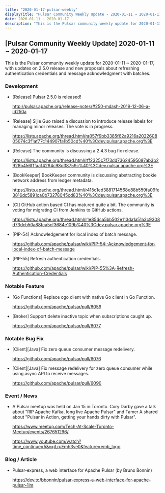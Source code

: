 ```yaml
---
title: "2020-01-17-pulsar-weekly"
displayTitle: "Pulsar Community Weekly Update - 2020-01-11 ~ 2020-01-17"
date: 2020-01-11 ~ 2020-01-17
description: "This is the Pulsar community weekly update for 2020-01-11 ~ 2020-01-17, with updates on 2.5.0 release and new proposals about refreshing authentication credentials and message acknowledgment with batches."
---
```


## [Pulsar Community Weekly Update] 2020-01-11 ~ 2020-01-17

This is the Pulsar community weekly update for 2020-01-11 ~ 2020-01-17, with updates on 2.5.0 release and new proposals about refreshing authentication credentials and message acknowledgment with batches. 

### Development

- [Release] Pulsar 2.5.0 is released!

    http://pulsar.apache.org/release-notes/#250-mdash-2019-12-06-a-id250a
    
- [Release] Sijie Guo raised a discussion to introduce release labels for managing minor releases. The vote is in progress.
  
    https://lists.apache.org/thread.html/ra057f9bb3385f62a9216a202260805074c3f1af77c144907fa1b50cd%40%3Cdev.pulsar.apache.org%3E

- [Release] The community is discussing a 2.4.3 bug fix release.

    https://lists.apache.org/thread.html/rff2325c7f73dd73624595087ab3b2928b456f1faa14294c98d38759c%40%3Cdev.pulsar.apache.org%3E
    
- [BookKeeper] BookKeeper community is discussing abstracting bookie network address from ledger metadata.

    https://lists.apache.org/thread.html/r415c1ed3881714568e88b559fa09fe3816dc5891ca0b73278045cd83%40%3Cdev.pulsar.apache.org%3E
    
- [CI] GitHub action based CI has matured quite a bit. The community is voting for migrating CI from Jenkins to GitHub actions.

    https://lists.apache.org/thread.html/r1e85dca5bb502e113da1a51a3c9308d73dcb50a88fca5cf3684e109b%40%3Cdev.pulsar.apache.org%3E
    
- [PIP-54] Acknowledgement for local index of batch message.

    https://github.com/apache/pulsar/wiki/PIP-54:-Acknowledgement-for-local-index-of-batch-message
    
- [PIP-55] Refresh authentication credentials.

    https://github.com/apache/pulsar/wiki/PIP-55%3A-Refresh-Authentication-Credentials

### Notable Feature

- [Go Functions] Replace cgo client with native Go client in Go Function.

    https://github.com/apache/pulsar/pull/6059
    
- [Broker] Support delete inactive topic when subscriptions caught up.

    https://github.com/apache/pulsar/pull/6077

### Notable Bug Fix

- [Client][Java] Fix zero queue consumer message redelivery.

    https://github.com/apache/pulsar/pull/6076
    
- [Client][Java] Fix message redelivery for zero queue consumer while using async API to receive messages.

    https://github.com/apache/pulsar/pull/6090

### Event / News

- A Pulsar meetup was held on Jan 15 in Toronto. Cory Darby gave a talk about "RIP Apache Kafka, long live Apache Pulsar" and Tamer A shared about "Pulsar in Action, getting your hands dirty with Pulsar".

    https://www.meetup.com/Tech-At-Scale-Toronto-Meetup/events/267651296/
    
    https://www.youtube.com/watch?time_continue=5&v=jLruEmh3ve0&feature=emb_logo

### Blog / Article
    
- Pulsar-express, a web interface for Apache Pulsar (by Bruno Bonnin)

    https://dev.to/bbonnin/pulsar-express-a-web-interface-for-apache-pulsar-1lm
